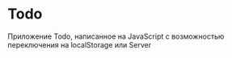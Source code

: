 # Todo
Приложение Todo, написанное на JavaScript с возможностью переключения на localStorage или Server
